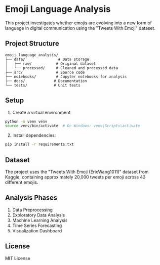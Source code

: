 # Emoji Language Analysis

This project investigates whether emojis are evolving into a new form of language in digital communication using the "Tweets With Emoji" dataset.

## Project Structure

```
emoji_language_analysis/
├── data/               # Data storage
│   ├── raw/           # Original dataset
│   └── processed/     # Cleaned and processed data
├── src/               # Source code
├── notebooks/         # Jupyter notebooks for analysis
├── docs/             # Documentation
└── tests/            # Unit tests
```

## Setup

1. Create a virtual environment:
```bash
python -m venv venv
source venv/bin/activate  # On Windows: venv\Scripts\activate
```

2. Install dependencies:
```bash
pip install -r requirements.txt
```

## Dataset

The project uses the "Tweets With Emoji (EricWang1011)" dataset from Kaggle, containing approximately 20,000 tweets per emoji across 43 different emojis.

## Analysis Phases

1. Data Preprocessing
2. Exploratory Data Analysis
3. Machine Learning Analysis
4. Time Series Forecasting
5. Visualization Dashboard

## License

MIT License
